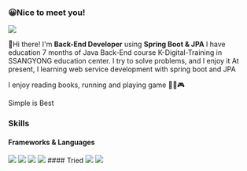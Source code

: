 
### 😀Nice to meet you! 

<img style="cursor: pointer;" src="https://img.shields.io/badge/kindsnoopy2@gmail.com-EA4335?style=flat-square&logo=gmail&logoColor=white" onclick="copyText('kindsnoopy2@gmail.com')"/>

👋Hi there! I'm **Back-End Developer** using **Spring Boot & JPA**
I have education 7 months of Java Back-End course K-Digital-Training in SSANGYONG education center.
I try to solve problems, and I enjoy it
At present, I learning web service development with spring boot and JPA

I enjoy reading books, running and playing game 🏃📕🎮

Simple is Best
### Skills
#### Frameworks & Languages
<img src="https://img.shields.io/badge/Java-3776AB?style=flat-square" />
<img src="https://img.shields.io/badge/JavaScript-F7DF1E?style=flat-square&logo=JavaScript&logoColor=white"/>
<img src="https://img.shields.io/badge/SpringBoot-6DB33F?style=flat-square&logo=springboot&logoColor=white"/>
<img src="https://img.shields.io/badge/JPA-000000?style=flat-square" />
#### Tried
<img src="https://img.shields.io/badge/Docker-2496ED?style=flat-square&logo=docker&logoColor=white"/>
<img src="https://img.shields.io/badge/AWS-232F3E?style=flat-square&logo=amazonwebservices&logoColor=white"/>
